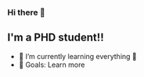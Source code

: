 ### Hi there 👋

<!--
**whve/whve** is a ✨ _special_ ✨ repository because its `README.md` (this file) appears on your GitHub profile.

Here are some ideas to get you started:

- 🔭 I’m currently working on ...
- 🌱 I’m currently learning ...
- 👯 I’m looking to collaborate on ...
- 🤔 I’m looking for help with ...
- 💬 Ask me about ...
- 📫 How to reach me: ...
- 😄 Pronouns: ...
- ⚡ Fun fact: ...
-->

## I'm a PHD student!!

- 🌱 I’m currently learning everything 🤣
- 🥅 Goals: Learn more 

[VeTech]: https://whve.github.io/VeTech/
[VeTech Blog]: https://whve.github.io/VeTechBlog/

